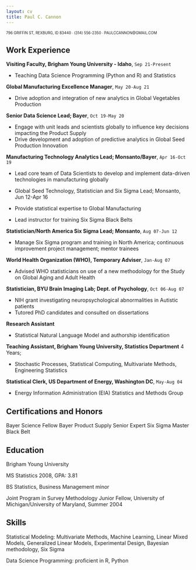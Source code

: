 ```yaml
---
layout: cv
title: Paul C. Cannon
---
```


<p style="text-align": center><font size = "1">796 GRIFFIN ST, REXBURG, ID 83440 ∙ (314) 556-2350 ∙ PAULCCANNON@GMAIL.COM </font></p>

## Work Experience

**Visiting Faculty, Brigham Young University - Idaho**, `Sep 21-Present`

   * Teaching Data Science Programming (Python and R) and Statistics

**Global Manufacturing Excellence Manager**, `May 20-Aug 21`

   * Drive adoption and integration of new analytics in Global Vegetables Production

**Senior Data Science Lead; Bayer**, `Oct 19-May 20`
 
   * Engage with unit leads and scientists globally to influence key decisions impacting the Product Supply
   * Drive development and adoption of predictive analytics in Global Seed Production Innovation

**Manufacturing Technology Analytics Lead; Monsanto/Bayer**, `Apr 16-Oct 19`

   * Lead core team of Data Scientists to develop and implement data-driven technologies in manufacturing globally

   * Global Seed Technology, Statistician and Six Sigma Lead; Monsanto, Jun 12-Apr 16
   * Provide statistical expertise to Global Manufacturing
   * Lead instructor for training Six Sigma Black Belts

**Statistician/North America Six Sigma Lead; Monsanto**, `Aug 07-Jun 12` 

   * Manage Six Sigma program and training in North America; continuous improvement project management; mentor trainees

**World Health Organization (WHO), Temporary Adviser**, `Jan-Aug 07` 

   * Advised WHO statisticians on use of a new methodology for the Study on Global Aging and Adult Health

**Statistician, BYU Brain Imaging Lab; Dept. of Psychology**, `Oct 06-Aug 07`

   * NIH grant investigating neuropsychological abnormalities in Autistic patients
   * Tutored PhD candidates and consulted on dissertations

**Research Assistant**
   * Statistical Natural Language Model and authorship identification

**Teaching Assistant, Brigham Young University, Statistics Department** 4 Years;

   * Stochastic Processes, Statistical Computing, Multivariate Methods, Engineering Statistics

**Statistical Clerk, US Department of Energy, Washington DC**, `May-Aug 04`

   * Energy Information Administration (EIA) Statistics and Methods Group


## Certifications and Honors
Bayer Science Fellow
Bayer Product Supply Senior Expert
Six Sigma Master Black Belt


## Education
Brigham Young University

MS Statistics 2008, GPA: 3.81

BS Statistics, Business Management minor

Joint Program in Survey Methodology
Junior Fellow, University of Michigan/University of Maryland, Summer 2004

## Skills
Statistical Modeling: Multivariate Methods, Machine Learning, Linear Mixed Models,
Generalized Linear Models, Experimental Design, Bayesian methodology, Six Sigma

Data Science Programming: proficient in R, Python
